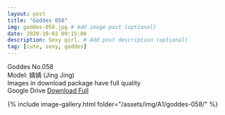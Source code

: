 ```yaml
---
layout: post
title: "Goddes 058"
img: goddes-058.jpg # Add image post (optional)
date: 2020-10-02 09:15:00
description: Sexy girl. # Add post description (optional)
tag: [cute, sexy, goddes]
---
```

Goddes No.058  
Model: 婧婧 (Jing Jing)                       
Images in download package have full quality                    
Google Drive [Download Full](http://gestyy.com/eeMEUr)

{% include image-gallery.html folder="/assets/img/A1/goddes-058/" %}
